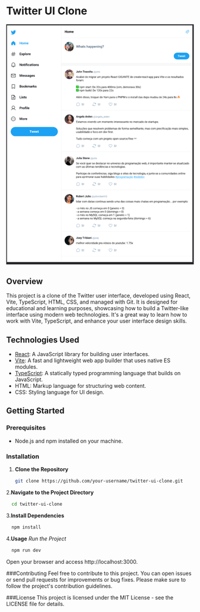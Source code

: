 # Twitter UI Clone

![Twitter Clone IMG](.github/Cover.png)

## Overview

This project is a clone of the Twitter user interface, developed using React, Vite, TypeScript, HTML, CSS, and managed with Git. It is designed for educational and learning purposes, showcasing how to build a Twitter-like interface using modern web technologies. It's a great way to learn how to work with Vite, TypeScript, and enhance your user interface design skills.

## Technologies Used

- [React](https://reactjs.org/): A JavaScript library for building user interfaces.
- [Vite](https://vitejs.dev/): A fast and lightweight web app builder that uses native ES modules.
- [TypeScript](https://www.typescriptlang.org/): A statically typed programming language that builds on JavaScript.
- HTML: Markup language for structuring web content.
- CSS: Styling language for UI design.

## Getting Started

### Prerequisites

- Node.js and npm installed on your machine.

### Installation

1. **Clone the Repository**
   ```bash
   git clone https://github.com/your-username/twitter-ui-clone.git

2.**Navigate to the Project Directory**
```bash
  cd twitter-ui-clone
```

3.**Install Dependencies**
```bash
  npm install
```

4.**Usage**
  *Run the Project*
```bash
  npm run dev
```

Open your browser and access http://localhost:3000.

###Contributing
Feel free to contribute to this project. You can open issues or send pull requests for improvements or bug fixes. Please make sure to follow the project's contribution guidelines.

###License
This project is licensed under the MIT License - see the LICENSE file for details.

